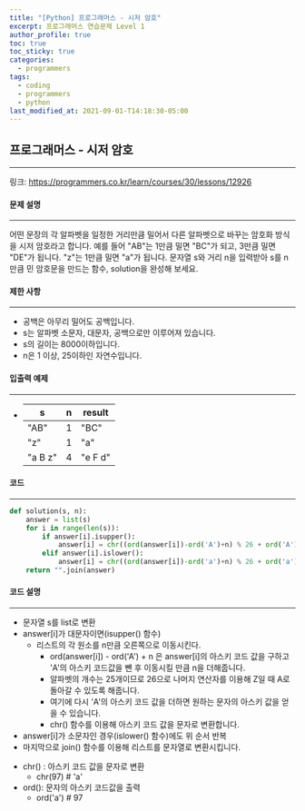 ```yaml
---
title: "[Python] 프로그래머스 - 시저 암호"
excerpt: 프로그래머스 연습문제 Level 1
author_profile: true
toc: true
toc_sticky: true
categories: 
  - programmers
tags:
  - coding
  - programmers
  - python
last_modified_at: 2021-09-01-T14:18:30-05:00
---
```




## 프로그래머스 - 시저 암호

***

링크: <https://programmers.co.kr/learn/courses/30/lessons/12926>



#### 문제 설명

***

어떤 문장의 각 알파벳을 일정한 거리만큼 밀어서 다른 알파벳으로 바꾸는 암호화 방식을 시저 암호라고 합니다. 예를 들어 "AB"는 1만큼 밀면 "BC"가 되고, 3만큼 밀면 "DE"가 됩니다. "z"는 1만큼 밀면 "a"가 됩니다. 문자열 s와 거리 n을 입력받아 s를 n만큼 민 암호문을 만드는 함수, solution을 완성해 보세요.



#### 제한 사항

***

- 공백은 아무리 밀어도 공백입니다.
- s는 알파벳 소문자, 대문자, 공백으로만 이루어져 있습니다.
- s의 길이는 8000이하입니다.
- n은 1 이상, 25이하인 자연수입니다.



#### 입출력 예제

***

- | s       | n    | result  |
  | ------- | ---- | ------- |
  | "AB"    | 1    | "BC"    |
  | "z"     | 1    | "a"     |
  | "a B z" | 4    | "e F d" |



#### 코드

***

```python
def solution(s, n):
    answer = list(s)
    for i in range(len(s)):
        if answer[i].isupper():
            answer[i] = chr((ord(answer[i])-ord('A')+n) % 26 + ord('A'))
        elif answer[i].islower():
            answer[i] = chr((ord(answer[i])-ord('a')+n) % 26 + ord('a'))
    return "".join(answer)
```



#### 코드 설명

***

- 문자열 s를 list로 변환
- answer[i]가 대문자이면(isupper() 함수) 
  - 리스트의 각 원소를 n만큼 오른쪽으로 이동시킨다.
    - ord(answer[i]) - ord('A') + n 은 answer[i]의 아스키 코드 값을 구하고 'A'의 아스키 코드값을 뺀 후 이동시킬 만큼 n을 더해줍니다.
    - 알파벳의 개수는 25개이므로 26으로 나머지 연산자를 이용해 Z일 때 A로 돌아갈 수 있도록 해줍니다.
    - 여기에 다시 'A'의 아스키 코드 값을 더하면 원하는 문자의 아스키 값을 얻을 수 있습니다.
    - chr() 함수를 이용해 아스키 코드 값을 문자로 변환합니다.
- answer[i]가 소문자인 경우(islower() 함수)에도 위 순서 반복
- 마지막으로 join() 함수를 이용해 리스트를 문자열로 변환시킵니다.



* chr() : 아스키 코드 값을 문자로 변환
  * chr(97)  # 'a'
* ord(): 문자의 아스키 코드값을 출력
  * ord('a')  # 97